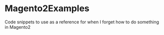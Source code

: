 # Magento2Examples
Code snippets to use as a reference for when I forget how to do something in Magento2
